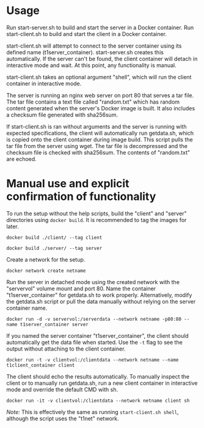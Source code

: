 # Usage

Run start-server.sh to build and start the server in a Docker container.
Run start-client.sh to build and start the client in a Docker container.

start-client.sh will attempt to connect to the server container using its defined name
(t1server_container). start-server.sh creates this automatically. If the server can't be
found, the client container will detach in interactive mode and wait. At this point,
any functionality is manual.

start-client.sh takes an optional argument "shell", which will run the client container
in interactive mode.

The server is running an nginx web server on port 80 that serves a tar file. The tar file contains
a text file called "random.txt" which has random content generated when the server's
Docker image is built. It also includes a checksum file generated with sha256sum.

If start-client.sh is ran without arguments and the server is running with expected
specifications, the client will automatically run getdata.sh, which is copied onto
the client container during image build. This script pulls the tar file from the server
using wget. The tar file is decompressed and the checksum file is checked with sha256sum.
The contents of "random.txt" are echoed.

# Manual use and explicit confirmation of functionality

To run the setup without the help scripts, build the "client" and "server" directories
using `docker build`. It is recommended to tag the images for later.

```
docker build ./client/ --tag client
```
```
docker build ./server/ --tag server
```

Create a network for the setup.
```
docker network create netname
```

Run the server in detached mode using the created network with the "servervol" volume mount
and port 80. Name the container "t1server_container" for getdata.sh to work properly. 
Alternatively, modify the getdata.sh script or pull the data manually without relying on
the server container name.
```
docker run -d -v servervol:/serverdata --network netname -p80:80 --name t1server_container server
```

If you named the server container "t1server_container", the client should automatically
get the data file when started. Use the `-t` flag to see the output without attaching to
the client container.
```
docker run -t -v clientvol:/clientdata --network netname --name t1client_container client
```

The client should echo the results automatically. To manually inspect the client or
to manually run getdata.sh, run a new client container in interactive mode and
override the default CMD with sh.
```
docker run -it -v clientvol:/clientdata --network netname client sh
```

*Note:*
This is effectively the same as running `start-client.sh shell`, although the script
uses the "t1net" network.



